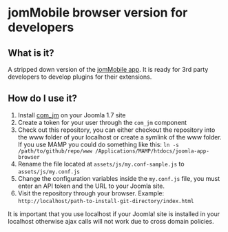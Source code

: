 jomMobile browser version for developers
================================

What is it?
---------------------------------------
A stripped down version of the [jomMobile app](http://jommobile.com/).
It is ready for 3rd party developers to develop plugins for their extensions.

How do I use it?
-----------------------------

1. Install [com_jm](http://jommobile.com/media/downloads/com_jm-latest.zip) on your Joomla 1.7 site
2. Create a token for your user through the `com_jm` component
2. Check out this repository, you can either checkout the repository into the www folder of your localhost or create a symlink of the www folder. If you use MAMP you could do something like this: `ln -s /path/to/github/repo/www /Applications/MAMP/htdocs/joomla-app-browser`
3. Rename the file located at `assets/js/my.conf-sample.js` to `assets/js/my.conf.js`
4. Change the configuration variables inside the `my.conf.js` file, you must enter an API token and the URL to your Joomla site.
5. Visit the repository through your browser. Example: `http://localhost/path-to-install-git-directory/index.html`

It is important that you use localhost if your Joomla! site is installed in your localhost otherwise ajax calls will not work due to cross domain policies.


